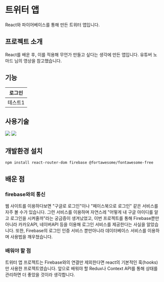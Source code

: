 # 트위터 앱

React와 파이어베이스를 통해 만든 트위터 앱입니다.

## 프로젝트 소개

React를 배운 후, 이를 적용해 무언가 만들고 싶다는 생각에 만든 앱입니다.
유튜버 노마드 님의 영상을 참고했습니다.

## 기능

|로그인|
|-----|
|테스트1|


## 사용기술

<img src="https://img.shields.io/badge/react-61DAFB?style=for-the-badge&logo=react&logoColor=black">
<img src="https://img.shields.io/badge/firebase-FFCA28?style=for-the-badge&logo=firebase&logoColor=white">

## 개발환경 설치

```
npm install react-router-dom firebase @fortawesome/fontawesome-free
```
## 배운 점

### firebase와의 통신

웹 사이트를 이용하다보면 "구글로 로그인"이나 "페이스북으로 로그인" 같은 서비스를 자주 볼 수가 있습니다.
그런 서비스를 이용하며 자연스레 "어떻게 내 구글 아이디를 알고 로그인을 시켜줄까"라는 궁금증이 생겨났었고, 이번 프로젝트를 통해 Firebase뿐만 아니라 카카오API, 네이버API 등을 이용해 로그인 서비스를 제공한다는 사실을 알았습니다.
또한, Firebase의 로그인 인증 서비스 뿐만아니라 데이터베이스 서비스를 이용하며 사용법을 깨우쳤습니다.

### 배워야 할 점

트위터 앱 프로젝트는 Firebase와의 연결만 제외한다면 react의 기본적인 훅(hooks)만 사용한 프로젝트였습니다.
앞으로 배워야 할 Redux나 Context API를 통해 상태를 관리하면 더 좋았을 것이라 생각합니다.
